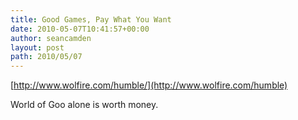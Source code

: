 ```yaml
---
title: Good Games, Pay What You Want
date: 2010-05-07T10:41:57+00:00
author: seancamden
layout: post
path: 2010/05/07
---
```

[http://www.wolfire.com/humble/](http://www.wolfire.com/humble)

World of Goo alone is worth money.